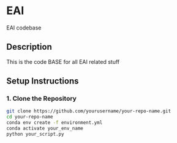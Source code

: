 # EAI
EAI codebase
## Description
This is the code BASE for all EAI related stuff

## Setup Instructions

### 1. Clone the Repository
```bash
git clone https://github.com/yourusername/your-repo-name.git
cd your-repo-name
conda env create -f environment.yml
conda activate your_env_name
python your_script.py

